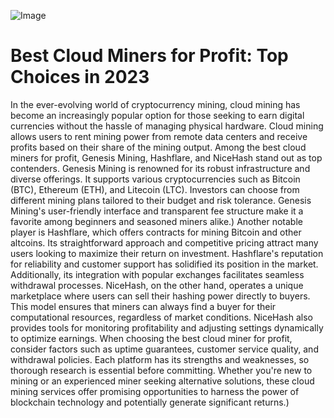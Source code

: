 
![Image](https://github.com/user-attachments/assets/d7419ec9-dc67-403f-bf28-8faea5f1f74f)
# Best Cloud Miners for Profit: Top Choices in 2023
In the ever-evolving world of cryptocurrency mining, cloud mining has become an increasingly popular option for those seeking to earn digital currencies without the hassle of managing physical hardware. Cloud mining allows users to rent mining power from remote data centers and receive profits based on their share of the mining output. Among the best cloud miners for profit, Genesis Mining, Hashflare, and NiceHash stand out as top contenders.
Genesis Mining is renowned for its robust infrastructure and diverse offerings. It supports various cryptocurrencies such as Bitcoin (BTC), Ethereum (ETH), and Litecoin (LTC). Investors can choose from different mining plans tailored to their budget and risk tolerance. Genesis Mining's user-friendly interface and transparent fee structure make it a favorite among beginners and seasoned miners alike.)
Another notable player is Hashflare, which offers contracts for mining Bitcoin and other altcoins. Its straightforward approach and competitive pricing attract many users looking to maximize their return on investment. Hashflare's reputation for reliability and customer support has solidified its position in the market. Additionally, its integration with popular exchanges facilitates seamless withdrawal processes.
NiceHash, on the other hand, operates a unique marketplace where users can sell their hashing power directly to buyers. This model ensures that miners can always find a buyer for their computational resources, regardless of market conditions. NiceHash also provides tools for monitoring profitability and adjusting settings dynamically to optimize earnings.
When choosing the best cloud miner for profit, consider factors such as uptime guarantees, customer service quality, and withdrawal policies. Each platform has its strengths and weaknesses, so thorough research is essential before committing. Whether you're new to mining or an experienced miner seeking alternative solutions, these cloud mining services offer promising opportunities to harness the power of blockchain technology and potentially generate significant returns.)
